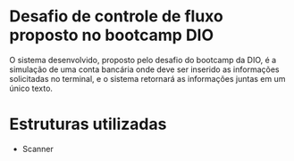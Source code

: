 
# Desafio de controle de fluxo proposto no bootcamp DIO

O sistema desenvolvido, proposto pelo desafio do bootcamp da DIO, é a simulação de uma conta bancária onde deve ser inserido as informações solicitadas no terminal, e o sistema retornará as informações juntas em um único texto.

# Estruturas utilizadas

- Scanner

#
